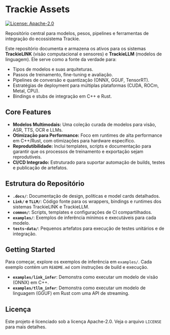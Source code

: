 # Trackie Assets

[![License: Apache-2.0](https://img.shields.io/badge/License-Apache--2.0-blue.svg)](https://www.apache.org/licenses/LICENSE-2.0)

Repositório central para modelos, pesos, pipelines e ferramentas de integração do ecossistema Trackie.

Este repositório documenta e armazena os ativos para os sistemas **TrackieLINK** (visão computacional e sensores) e **TrackieLLM** (modelos de linguagem). Ele serve como a fonte da verdade para:
- Tipos de modelos e suas arquiteturas.
- Passos de treinamento, fine-tuning e avaliação.
- Pipelines de conversão e quantização (ONNX, GGUF, TensorRT).
- Estratégias de deployment para múltiplas plataformas (CUDA, ROCm, Metal, CPU).
- Bindings e stubs de integração em C++ e Rust.

## Core Features

- **Modelos Multimodais:** Uma coleção curada de modelos para visão, ASR, TTS, OCR e LLMs.
- **Otimização para Performance:** Foco em runtimes de alta performance em C++/Rust, com otimizações para hardware específico.
- **Reprodutibilidade:** Inclui templates, scripts e documentação para garantir que os processos de treinamento e exportação sejam reprodutíveis.
- **CI/CD Integrado:** Estruturado para suportar automação de builds, testes e publicação de artefatos.

## Estrutura do Repositório

- **`.docs/`**: Documentação de design, políticas e model cards detalhados.
- **`Link/` e `TLLM/`**: Código fonte para os wrappers, bindings e runtimes dos sistemas TrackieLINK e TrackieLLM.
- **`common/`**: Scripts, templates e configurações de CI compartilhados.
- **`examples/`**: Exemplos de inferência mínimos e executáveis para cada modelo.
- **`tests-data/`**: Pequenos artefatos para execução de testes unitários e de integração.

## Getting Started

Para começar, explore os exemplos de inferência em `examples/`. Cada exemplo contém um `README.md` com instruções de build e execução.

- **`examples/link_infer`**: Demonstra como executar um modelo de visão (ONNX) em C++.
- **`examples/tllm_infer`**: Demonstra como executar um modelo de linguagem (GGUF) em Rust com uma API de streaming.

## Licença

Este projeto é licenciado sob a licença Apache-2.0. Veja o arquivo `LICENSE` para mais detalhes.
